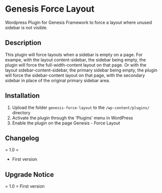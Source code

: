 # Genesis Force Layout

Wordpress Plugin for Genesis Framework to force a layout where unused sidebar is not visible.

## Description

This plugin will force layouts when a sidebar is empty on a page.
For exampe, with the layout content-sidebar, the sidebar being empty, the plugin will force the full-width-content layout on that page.
Or with the layout sidebar-content-sidebar, the primary sidebar being empty, the plugin will force the sidebar-content layout on that page, 
with the secondary sidebar in place of the original primary sidebar area.


## Installation

1. Upload the folder `genesis-force-layout` to the `/wp-content/plugins/` directory
2. Activate the plugin through the 'Plugins' menu in WordPress
3. Enable the plugin on the page Genesis - Force Layout

## Changelog

= 1.0 =
* First version

## Upgrade Notice

= 1.0 =
First version
